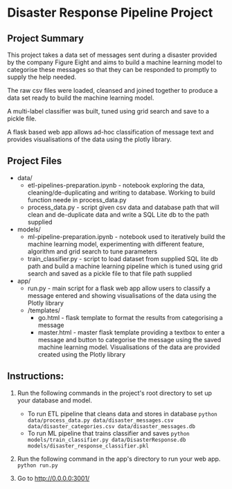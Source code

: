 # Disaster Response Pipeline Project

## Project Summary
This project takes a data set of messages sent during a disaster provided by the company Figure Eight and aims to build a machine learning model to categorise these messages so that they can be responded to promptly to supply the help needed.

The raw csv files were loaded, cleansed and joined together to produce a data set ready to build the machine learning model.

A multi-label classifier was built, tuned using grid search and save to a pickle file.

A flask based web app allows ad-hoc classification of message text and provides visualisations of the data using the plotly library.

## Project Files

- data/
  - etl-pipelines-preparation.ipynb - notebook exploring the data, cleaning/de-duplicating and  writing to database. Working to build function neede in process_data.py
  - process_data.py - script given csv data and database path that will clean and de-duplicate data and write a SQL Lite db to the path supplied
- models/
  - ml-pipeline-preparation.ipynb - notebook used to iteratively build the machine learning model, experimenting with different feature, algorithm and grid search to tune parameters
  - train_classifier.py - script to load dataset from supplied SQL lite db path and build a machine learning pipeline which is tuned using grid search and saved as a pickle file to that file path supplied
- app/
  - run.py - main script for a flask web app allow users to classify a message entered and showing visualisations of the data using the Plotly library
  - /templates/
    - go.html - flask template to format the results from categorising a message 
    - master.html - master flask template providing a textbox to enter a message and button to categorise the message using the saved machine learning model. Visualisations of the data are provided created using the Plotly library

## Instructions:
1. Run the following commands in the project's root directory to set up your database and model.

    - To run ETL pipeline that cleans data and stores in database
        `python data/process_data.py data/disaster_messages.csv data/disaster_categories.csv data/disaster_messages.db`
    - To run ML pipeline that trains classifier and saves
        `python models/train_classifier.py data/DisasterResponse.db models/disaster_response_classifier.pkl`

2. Run the following command in the app's directory to run your web app.
    `python run.py`

3. Go to http://0.0.0.0:3001/
